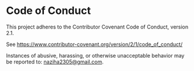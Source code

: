 # Code of Conduct

This project adheres to the Contributor Covenant Code of Conduct, version 2.1.

See https://www.contributor-covenant.org/version/2/1/code_of_conduct/

Instances of abusive, harassing, or otherwise unacceptable behavior may be reported to: naziha2305@gmail.com.

